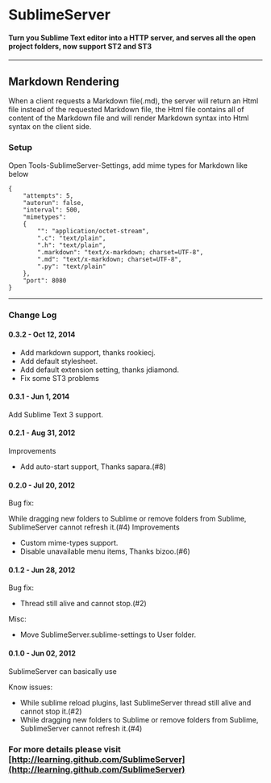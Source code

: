 # SublimeServer

#### Turn you Sublime Text editor into a HTTP server, and serves all the open project folders, now support ST2 and ST3

------

## Markdown Rendering
When a client requests a Markdown file(.md), the server will return an Html file instead of the requested Markdown file, the Html file contains all of content of the Markdown file and will render Markdown syntax into Html syntax on the client side.

### Setup
Open Tools-SublimeServer-Settings, add mime types for Markdown like below

	{
		"attempts": 5,
		"autorun": false,
		"interval": 500,
		"mimetypes":
		{
			"": "application/octet-stream",
			".c": "text/plain",
			".h": "text/plain",
			".markdown": "text/x-markdown; charset=UTF-8",
			".md": "text/x-markdown; charset=UTF-8",
			".py": "text/plain"
		},
		"port": 8080
	}

------

### Change Log

#### 0.3.2 - Oct 12, 2014

- Add markdown support, thanks rookiecj.
- Add default stylesheet.
- Add default extension setting, thanks jdiamond.
- Fix some ST3 problems

#### 0.3.1 - Jun 1, 2014

Add Sublime Text 3 support.

#### 0.2.1 - Aug 31, 2012

Improvements
- Add auto-start support, Thanks sapara.(#8)

#### 0.2.0 - Jul 20, 2012

Bug fix:

While dragging new folders to Sublime or remove folders from Sublime, SublimeServer cannot refresh it.(#4)
Improvements

- Custom mime-types support.
- Disable unavailable menu items, Thanks bizoo.(#6)

#### 0.1.2 - Jun 28, 2012

Bug fix:
- Thread still alive and cannot stop.(#2)

Misc:
- Move SublimeServer.sublime-settings to User folder.

#### 0.1.0 - Jun 02, 2012

SublimeServer can basically use

Know issues:

- While sublime reload plugins, last SublimeServer thread still alive and cannot stop it.(#2)
- While dragging new folders to Sublime or remove folders from Sublime, SublimeServer cannot refresh it.(#4)


### For more details please visit [http://learning.github.com/SublimeServer](http://learning.github.com/SublimeServer)
